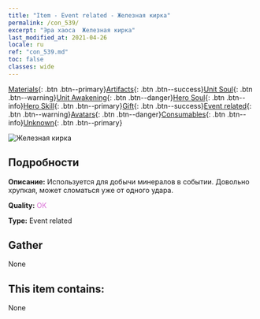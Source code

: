 ```yaml
---
title: "Item - Event related - Железная кирка"
permalink: /con_539/
excerpt: "Эра хаоса  Железная кирка"
last_modified_at: 2021-04-26
locale: ru
ref: "con_539.md"
toc: false
classes: wide
---
```

 [Materials](/ItemsRU/){: .btn .btn--primary}[Artifacts](/ItemsRU/Artifacts/){: .btn .btn--success}[Unit Soul](/ItemsRU/UnitSoul/){: .btn .btn--warning}[Unit Awakening](/ItemsRU/UnitAwakening/){: .btn .btn--danger}[Hero Soul](/ItemsRU/HeroSoul/){: .btn .btn--info}[Hero Skill](/ItemsRU/HeroSkill/){: .btn .btn--primary}[Gift](/ItemsRU/Gift/){: .btn .btn--success}[Event related](/ItemsRU/Events/){: .btn .btn--warning}[Avatars](/ItemsRU/Avatars/){: .btn .btn--danger}[Consumables](/ItemsRU/Consumables/){: .btn .btn--info}[Unknown](/ItemsRU/Unknown/){: .btn .btn--primary}

 ![Железная кирка](/images/t/i_10025.png)

## Подробности
 **Описание:** Используется для добычи минералов в событии. Довольно хрупкая, может сломаться уже от одного удара.

 **Quality:** <span style="color: #DA70D6">OK</span>

 **Type:** Event related

## Gather

  None

## This item contains:

  None

